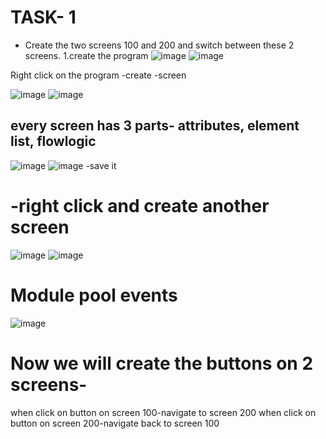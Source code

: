 # TASK- 1 
- Create the two screens 100 and 200 and switch between these 2 screens.
1.create the program
![image](https://github.com/bhuvabhavik/Module-Pool-Programming/assets/49744703/abbd31ad-a5af-48db-b041-cbff092974d1)
![image](https://github.com/bhuvabhavik/Module-Pool-Programming/assets/49744703/623baf96-c85a-4aa2-bf66-47fbda50fab9)

Right click on the program -create -screen

![image](https://github.com/bhuvabhavik/Module-Pool-Programming/assets/49744703/c2523ae8-847d-4639-b2cb-9e80512ea5bc)
![image](https://github.com/bhuvabhavik/Module-Pool-Programming/assets/49744703/d0d6241c-70e5-4393-a3ad-a48090d6b1c2)

## every screen has 3 parts- attributes, element list, flowlogic
![image](https://github.com/bhuvabhavik/Module-Pool-Programming/assets/49744703/6883d29e-07ef-4be0-acfc-b99d850a4521)
![image](https://github.com/bhuvabhavik/Module-Pool-Programming/assets/49744703/4c573933-60f4-4339-a1e8-be99bf0d27c8)
-save it
# -right click and create another screen
![image](https://github.com/bhuvabhavik/Module-Pool-Programming/assets/49744703/0e5190a0-3d49-4638-9614-3ab230e7d73f)
![image](https://github.com/bhuvabhavik/Module-Pool-Programming/assets/49744703/5da9baed-a8e4-4d67-9f4e-e480264cc67a)


# Module pool events
![image](https://github.com/bhuvabhavik/Module-Pool-Programming/assets/49744703/8f4a09c9-2656-45af-b403-85a8e1ddd823)

# Now we will create the buttons on 2 screens-
when click on button on screen 100-navigate to screen 200
when click on button on screen 200-navigate back to screen 100























